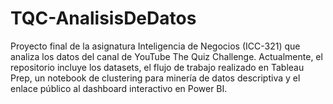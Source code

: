 # TQC-AnalisisDeDatos
Proyecto final de la asignatura Inteligencia de Negocios (ICC-321) que analiza los datos del canal de YouTube The Quiz Challenge. Actualmente, el repositorio incluye los datasets, el flujo de trabajo realizado en Tableau Prep, un notebook de clustering para minería de datos descriptiva y el enlace público al dashboard interactivo en Power BI.
